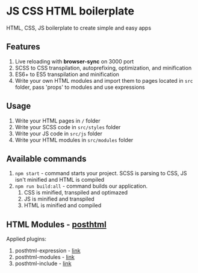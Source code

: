 # JS CSS HTML boilerplate

HTML, CSS, JS boilerplate to create simple and easy apps

## Features

1. Live reloading with **browser-sync** on 3000 port
1. SCSS to CSS transpilation, autoprefixing, optimization, and minification
1. ES6+ to ES5 transpilation and minification
1. Write your own HTML modules and import them to pages located in `src` folder, pass 'props' to modules and use expressions

## Usage

1. Write your HTML pages in `/` folder
1. Write your SCSS code in `src/styles` folder
1. Write your JS code in `src/js` folder
1. Write your HTML modules in `src/modules` folder

## Available commands

1. `npm start` - command starts your project. SCSS is parsing to CSS, JS isn't minified and HTML is compiled
1. `npm run build:all` - command builds our application.
    1. CSS is minified, transpiled and optimazed
    1. JS is minified and transpiled
    1. HTML is minified and compiled

## HTML Modules - [posthtml](https://github.com/posthtml/posthtml)

Applied plugins:

1. posthtml-expression - [link](https://github.com/posthtml/posthtml-expressions)
1. posthtml-modules - [link](https://github.com/posthtml/posthtml-modules)
1. posthtml-include - [link](https://github.com/posthtml/posthtml-include)
